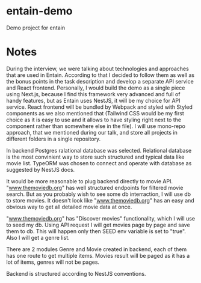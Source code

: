 # entain-demo

Demo project for entain

# Notes

During the interview, we were talking about technologies and approaches that are used in Entain. According to that I decided to follow them as well as the bonus points in the task description and develop a separate API service and React frontend. Personally, I would build the demo as a single piece using Next.js, because I find this framework very advanced and full of handy features, but as Entain uses NestJS, it will be my choice for API service. React frontend will be bundled by Webpack and styled with Styled components as we also mentioned that (Tailwind CSS would be my first choice as it is easy to use and it allows to have styling right next to the component rather than somewhere else in the file).
I will use mono-repo approach, that we mentioned during our talk, and store all projects in different folders in a single repository.

In backend Postgres ralational database was selected. Relational database is the most convinient way to store such structured and typical data like movie list. TypeORM was chosen to connect and operate with database as suggested by NestJS docs.

It would be more reasonable to plug backend directly to movie API. "www.themoviedb.org" has well structured endpoints for filtered movie search. But as you probably wish to see some db interraction, I will use db to store movies. It doesn't look like "www.themoviedb.org" has an easy and obvious way to get all detailed movie data at once.

"www.themoviedb.org" has "Discover movies" functionality, which I will use to seed my db. Using API request I will get movies page by page and save them to db. This will happen only then SEED env variable is set to "true". Also I will get a genre list.

There are 2 modules Genre and Movie created in backend, each of them has one route to get multiple items. Movies result will be paged as it has a lot of items, genres will not be pages.

Backend is structured according to NestJS conventions.
